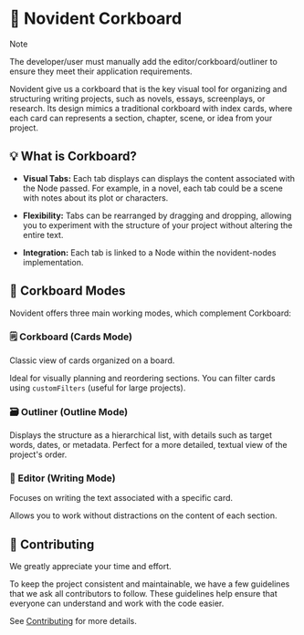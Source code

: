 # 📑 Novident Corkboard

> [!NOTE]
> The developer/user must manually add the editor/corkboard/outliner to ensure they meet their application requirements.

Novident give us a corkboard that is the key visual tool for organizing and structuring writing projects, such as novels, essays, screenplays, or research. Its design mimics a traditional corkboard with index cards, where each card can represents a section, chapter, scene, or idea from your project.

## 💡 What is Corkboard?

- **Visual Tabs:** Each tab displays can displays the content associated with the Node passed. For example, in a novel, each tab could be a scene with notes about its plot or characters.

- **Flexibility:** Tabs can be rearranged by dragging and dropping, allowing you to experiment with the structure of your project without altering the entire text.

- **Integration:** Each tab is linked to a Node within the novident-nodes implementation.

## 📌 Corkboard Modes

Novident offers three main working modes, which complement Corkboard:

### 🗒️ Corkboard (Cards Mode)

Classic view of cards organized on a board. 

Ideal for visually planning and reordering sections. You can filter cards using `customFilters` (useful for large projects).

### 🗃️ Outliner (Outline Mode)

Displays the structure as a hierarchical list, with details such as target words, dates, or metadata. Perfect for a more detailed, textual view of the project's order.

### 📝 Editor (Writing Mode)

Focuses on writing the text associated with a specific card.

Allows you to work without distractions on the content of each section.

## 🌳 Contributing

We greatly appreciate your time and effort.

To keep the project consistent and maintainable, we have a few guidelines that we ask all contributors to follow. These guidelines help ensure that everyone can understand and work with the code easier.

See [Contributing](https://github.com/Novident/novident-corkboard/blob/master/CONTRIBUTING.md) for more details.

